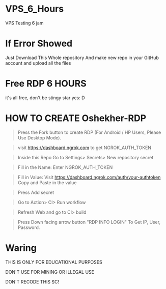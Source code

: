# VPS_6_Hours
VPS Testing 6 jam

# If Error Showed
Just Download This Whole repository And make new repo in your GitHub account and upload all the files

# Free RDP 6 HOURS
it's all free, don't be stingy star yes: D

# HOW TO CREATE Oshekher-RDP

> Press the Fork button to create RDP (For Android / HP Users, Please Use Desktop Mode).

> visit https://dashboard.ngrok.com to get NGROK_AUTH_TOKEN

> Inside this Repo Go to Settings> Secrets> New repository secret

> Fill in the Name: Enter NGROK_AUTH_TOKEN

> Fill in Value: Visit https://dashboard.ngrok.com/auth/your-authtoken Copy and Paste in the value

> Press Add secret 

> Go to Action> CI> Run workflow

> Refresh Web and go to CI> build

> Press Down facing arrow button "RDP INFO LOGIN" To Get IP, User, Password.

# Waring
THIS IS ONLY FOR EDUCATIONAL PURPOSES

DON'T USE FOR MINING OR ILLEGAL USE

DON'T RECODE THIS SC!
